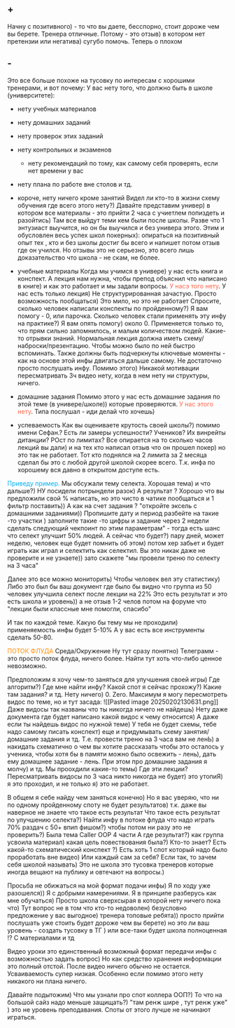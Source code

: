 ## +
Начну с позитивного) - то что вы даете, бесспорно, стоит дороже чем вы берете. Тренера отличные. Потому - это отзыв) в котором нет претензии или негатива) сугубо помочь.
Теперь о плохом
## -
Это все больше похоже на тусовку по интересам с хорошими тренерами, и вот почему:
У вас нету того, что должно быть в школе (университете):
- нету учебных материалов
- нету домашних заданий
- нету проверок этих заданий
- нету контрольных и экзаменов
	- нету рекомендаций по тому, как самому себя проверять, если нет времени у вас
- нету плана по работе вне столов и тд. 
- короче, нету ничего кроме занятий
Видел ли кто-то в жизни схему обучения где всего этого нету?)
Давайте представим универ) в котором все материалы - это прийти 2 часа с учиетлем попиздеть и разойтись) Там все выйдут теми кем были после школы. Разве что 1 энтузиаст выучится, но он бы выучился и без универа этого.
Этим и обусловлен весь успех школ покерных): опираться на позитивный опыт тех , кто и без школы достиг бы всего и напишет потом отзыв где он учился.
Но отзывы это не серьезно, это всего лишь доказательство что школа - не скам, не более.

- учебные материалы
Когда мы учимся в универе) у нас есть книга и конспект. А лекция нам нужна, чтобы препод объяснил что написано в книге) и как это работает и мы задали вопросы.
<span style="color:rgb(255, 99, 71)">У насэ того нету</span>. У нас  есть только лекция) Не структурированная зачастую. Просто возможность пообщаться) Это мило, но это не работает
Спросите, сколько человек написали конспекты по пройденному?) Я вам помогу - 0, или парочка.
Сколько человек стали применять эту инфу на практике?) Я вам опять помогу) около 0. 
Применяется только то, что прям сильно запомнилось, и малым количеством людей. Какие-то отрывки знаний.
Нормальная лекция должна иметь схему/наброски/презентацию.
Чтобы можно было по ней быстро вспоминать. Также должны быть подчеркнуты ключевые моменты - как на основе этой инфы двигаться дальше самому. Не достаточно просто послушать инфу.
Помимо этого) Никакой мотивации пересматривать 3ч видео нету, когда в нем нету ни структуры, ничего.

- домашние задания
Помимо этого у нас есть домашние задания по этой теме (в универе/школе)) которые проверяются. <span style="color:rgb(255, 99, 71)">У нас этого нету</span>. 
Типа послушал - иди делай что хочешь)

- успеваемость
Как вы оцениваете крутость своей школы?) помимо имени Сефан.?
Есть ли замеры успешности? Учеников? Их винрейты дитанции? РОст по лимитах? Все опирается на то сколько часов лекций вы дали) и на тех кто написал отзыв что он прошел покер) но это так не работает. 
Тот кто поднялся на 2 лимита за 2 месяца сделал бы это с любой другой школой скорее всего. Т.к. инфа по хорошему вся давно в открытом доступе есть. 

<span style="color:rgb(0, 176, 240)">Приведу пример.</span> 
Мы обсужали тему селекта. Хорошая тема) и что дальше?)
НУ посидели потрындели разок) А результат ?
Хорошо что вы предложили свой % написать, но это чисто в чатике пообщаться и 1 фильтр поставить))
А как на счет задания ?
"откройте эксель с домашними заданиями)) Пропишите дату и период разбейте на такие -то участки ) заполните такие -то цифры и задание через 2 недели сделать следующий чекпоинт по этим параметрам" - тогда есть шанс что селект улучшит 50% людей. А сейчас что будет?) пару дней, может неделю,  человек еще будет помнить об этом) потом хер забьет и будет играть как играл и селектить как селектил. Вы это никак даже не проверите и не узнаете)) зато скажете "мы провели треню по селекту на 3 часа"

Далее это все можно мониторить) Чтобы человек вел эту статистику) Либо это был бы ваш документ где было бы видно что группа из 50 человек улучшила селект после лекции на 22%
Это есть результат и это есть школа и уровень)) а не отзыв 1-2 челов потом на форуме что "лекции были классные мне помогли, спасибо"

И так по каждой теме.
Какую бы тему мы не проходили) применяемость инфы будет 5-10% 
А у вас есть все инструменты сделать 50-80.

<span style="color:rgb(255, 140, 0)">ПОТОК ФЛУДА</span>
Среда/Окружение
Ну тут сразу понятно) Телеграмм - это просто поток флуда, ничего более.
Найти тут хоть что-либо ценное невозможно.

Предположим я хочу чем-то заняться для улучшения своей игры) 
Где алгоритм?) Где мне найти инфу? Какой спот я сейчас прохожу?)
Какие там задания? и тд. Нету ничего) 0. Zero. 
Максимум я могу пересмотреть видос по теме, но и тут засада:
![[Pasted image 20250202130631.png]]
Даже видосы так названы что ты никогда ничего не найдешь)
Нету даже документа где будет написано какой видос к чему относится)
А даже если ты найдешь видос по  нужной теме) 
У тебя не будет схемы, тебе надо самому писать конспект) еще и придумывать схему занятия/домашние задания и тд.
Т.е. провести треню на 3 часа вам не ленЬ) а накидать схематично о чем вы хотите рассказать чтобы это осталось у ученика, чтобы хотя бы в памяти можно было освежить - лень), дать ему домашнее задание - лень.
При этом про домашние задания я молчу) и тд.
Мы проохдили какие-то темы) Где эти лекции? Пересматривать видосы по 3 часа никто никогда не будет) это утопиЯ) я это проходил, и не только я) это не работает.

В общем я себе найду чем заняться конечно) 
Но я вас уверяю, что ни по одному пройденному споту не будет результатов) т.к. даже вы наверное не знаете что такое есть результат
Что такое есть результат по улучшению селекта?) Найти инфу в потоке флуда что надо играть 70% раздач с 50+ впип фишом?) чтобы потом ни разу это не проверить?)
Была тема Caller OOP 4 части
А где результат?) как группа усвоила материал) какая цель повествования была?) Кто-то знает? Есть какой-то схематический конспект ?) Есть хоть 1 спот который надо было проработать вне видео)
Или каждый сам за себя? Если так, то зачем себя школой называть)
Это не школа это тусовка тренеров которые иногда вещают на публику и овтечают на вопросы.) 

Просьба не обижаться на мой формат подачи инфы) Я по ходу уже разошелся)) Я с добрыми намерениями.
Я в принципе разберусь как мне обучаться) Просто школа сверхсырая в которой нету ничего пока что) 
Тут вопрос не в том что кто-то недоволен) безусловно предложение у вас выгодное) тренера топовые ребята)) просто прийти послушать уже стоить будет дороже чем вы берете) но это ли ваш уровень - создать тусовку в ТГ ) или все-таки будет школа полноценная !?
С материалами и тд

Видео уроки это единственный возможный формат передачи инфы с возможностью задать вопрос) Но как средство хранения информации это полный отстой. После видео ничего обычно не остается. Усваиваемость супер низкая. Особенно если помимо этого нету никакого ни плана ничего.

Давайте подытожим) Что мы узнали про спот коллера ООП?)
То что на большой сайз надо меньше защищать?) "там ренж шире , тут ренж уже" ) это не уровень преподавания. Споты от этого лучше не начинают играться.

